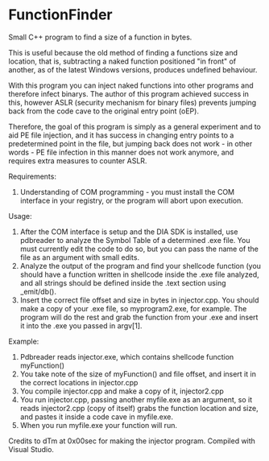 # FunctionFinder
Small C++ program to find a size of a function in bytes.

This is useful because the old method of finding a functions size and location, that is, subtracting a naked function positioned "in front" of another, as of the latest Windows versions, produces undefined behaviour.

With this program you can inject naked functions into other programs and therefore infect binarys. The author of this program achieved success in this, however ASLR (security mechanism for binary files) prevents jumping back from the code cave to the original entry point (oEP).

Therefore, the goal of this program is simply as a general experiment and to aid PE file injection, and it has success in changing entry points to a predetermined point in the file, but jumping back does not work - in other words - PE file infection in this manner does not work anymore, and requires extra measures to counter ASLR.

Requirements:
1. Understanding of COM programming - you must install the COM interface in your registry, or the program will abort upon execution.

Usage:
1. After the COM interface is setup and the DIA SDK is installed, use pdbreader to analyze the Symbol Table of a determined .exe file. You must currently edit the code to do so, but you can pass the name of the file as an argument with small edits.
2. Analyze the output of the program and find your shellcode function (you should have a function written in shellcode inside the .exe file analyzed, and all strings should be defined inside the .text section using _emit/db().
3. Insert the correct file offset and size in bytes in injector.cpp. You should make a copy of your .exe file, so myprogram2.exe, for example. The program will do the rest and grab the function from your .exe and insert it into the .exe you passed in argv[1].

Example:
1. Pdbreader reads injector.exe, which contains shellcode function myFunction()
2. You take note of the size of myFunction() and file offset, and insert it in the correct locations in injector.cpp
3. You compile injector.cpp and make a copy of it, injector2.cpp
4. You run injector.cpp, passing another myfile.exe as an argument, so it reads injector2.cpp (copy of itself) grabs the function location and size, and pastes it inside a code cave in myfile.exe.
5. When you run myfile.exe your function will run.

Credits to dTm at 0x00sec for making the injector program. Compiled with Visual Studio.
